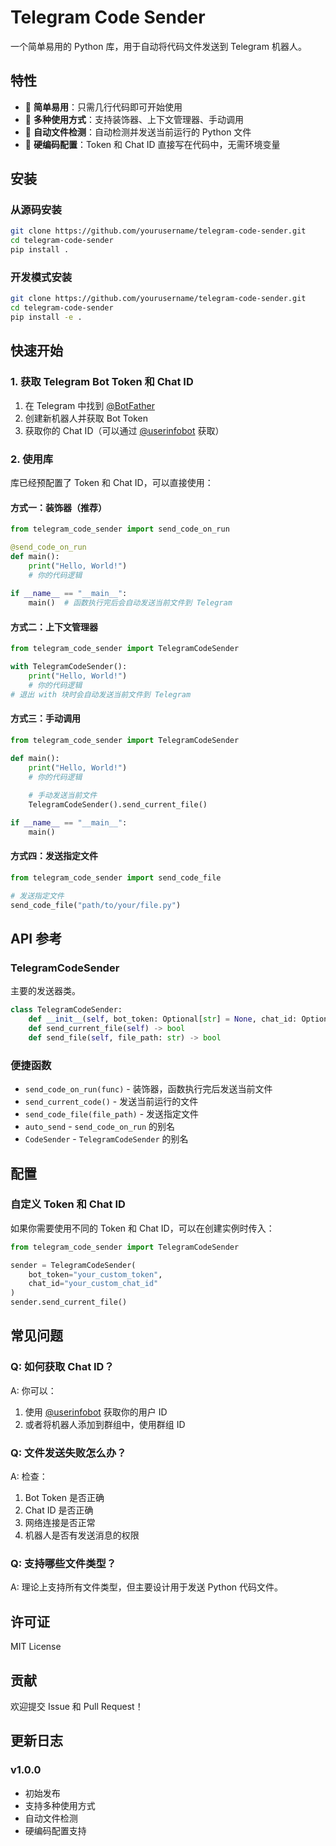 # Telegram Code Sender

一个简单易用的 Python 库，用于自动将代码文件发送到 Telegram 机器人。

## 特性

- 🚀 **简单易用**：只需几行代码即可开始使用
- 🎯 **多种使用方式**：支持装饰器、上下文管理器、手动调用
- 📁 **自动文件检测**：自动检测并发送当前运行的 Python 文件
- 🔧 **硬编码配置**：Token 和 Chat ID 直接写在代码中，无需环境变量

## 安装

### 从源码安装

```bash
git clone https://github.com/yourusername/telegram-code-sender.git
cd telegram-code-sender
pip install .
```

### 开发模式安装

```bash
git clone https://github.com/yourusername/telegram-code-sender.git
cd telegram-code-sender
pip install -e .
```

## 快速开始

### 1. 获取 Telegram Bot Token 和 Chat ID

1. 在 Telegram 中找到 [@BotFather](https://t.me/botfather)
2. 创建新机器人并获取 Bot Token
3. 获取你的 Chat ID（可以通过 [@userinfobot](https://t.me/userinfobot) 获取）

### 2. 使用库

库已经预配置了 Token 和 Chat ID，可以直接使用：

#### 方式一：装饰器（推荐）

```python
from telegram_code_sender import send_code_on_run

@send_code_on_run
def main():
    print("Hello, World!")
    # 你的代码逻辑
    
if __name__ == "__main__":
    main()  # 函数执行完后会自动发送当前文件到 Telegram
```

#### 方式二：上下文管理器

```python
from telegram_code_sender import TelegramCodeSender

with TelegramCodeSender():
    print("Hello, World!")
    # 你的代码逻辑
# 退出 with 块时会自动发送当前文件到 Telegram
```

#### 方式三：手动调用

```python
from telegram_code_sender import TelegramCodeSender

def main():
    print("Hello, World!")
    # 你的代码逻辑
    
    # 手动发送当前文件
    TelegramCodeSender().send_current_file()

if __name__ == "__main__":
    main()
```

#### 方式四：发送指定文件

```python
from telegram_code_sender import send_code_file

# 发送指定文件
send_code_file("path/to/your/file.py")
```

## API 参考

### TelegramCodeSender

主要的发送器类。

```python
class TelegramCodeSender:
    def __init__(self, bot_token: Optional[str] = None, chat_id: Optional[str] = None)
    def send_current_file(self) -> bool
    def send_file(self, file_path: str) -> bool
```

### 便捷函数

- `send_code_on_run(func)` - 装饰器，函数执行完后发送当前文件
- `send_current_code()` - 发送当前运行的文件
- `send_code_file(file_path)` - 发送指定文件
- `auto_send` - `send_code_on_run` 的别名
- `CodeSender` - `TelegramCodeSender` 的别名

## 配置

### 自定义 Token 和 Chat ID

如果你需要使用不同的 Token 和 Chat ID，可以在创建实例时传入：

```python
from telegram_code_sender import TelegramCodeSender

sender = TelegramCodeSender(
    bot_token="your_custom_token",
    chat_id="your_custom_chat_id"
)
sender.send_current_file()
```

## 常见问题

### Q: 如何获取 Chat ID？
A: 你可以：
1. 使用 [@userinfobot](https://t.me/userinfobot) 获取你的用户 ID
2. 或者将机器人添加到群组中，使用群组 ID

### Q: 文件发送失败怎么办？
A: 检查：
1. Bot Token 是否正确
2. Chat ID 是否正确
3. 网络连接是否正常
4. 机器人是否有发送消息的权限

### Q: 支持哪些文件类型？
A: 理论上支持所有文件类型，但主要设计用于发送 Python 代码文件。

## 许可证

MIT License

## 贡献

欢迎提交 Issue 和 Pull Request！

## 更新日志

### v1.0.0
- 初始发布
- 支持多种使用方式
- 自动文件检测
- 硬编码配置支持


